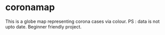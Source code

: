 # coronamap
This is a globe map representing corona cases via colour.
PS : data is not upto date.
Beginner friendly project.
